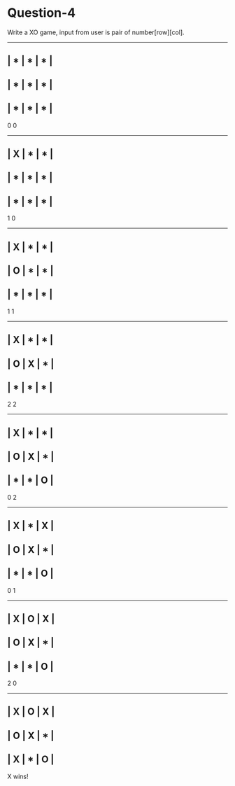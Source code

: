 # Question-4
Write a XO game, input from user is pair of number[row][col].


  -------------------
  |  *  |  *  |  *  |
  -------------------
  |  *  |  *  |  *  |
  -------------------
  |  *  |  *  |  *  |
  -------------------
0 0

  -------------------  
  |  X  |  *  |  *  |  
  -------------------  
  |  *  |  *  |  *  |  
  -------------------  
  |  *  |  *  |  *  |  
  -------------------  
1 0

  -------------------  
  |  X  |  *  |  *  |  
  -------------------  
  |  O  |  *  |  *  |  
  -------------------  
  |  *  |  *  |  *  |  
  -------------------  
1 1

  -------------------  
  |  X  |  *  |  *  |  
  -------------------  
  |  O  |  X  |  *  |  
  -------------------  
  |  *  |  *  |  *  |  
  -------------------  
2 2

  -------------------
  |  X  |  *  |  *  |
  -------------------
  |  O  |  X  |  *  |
  -------------------
  |  *  |  *  |  O  |
  -------------------
0 2

  -------------------
  |  X  |  *  |  X  |
  -------------------
  |  O  |  X  |  *  |
  -------------------
  |  *  |  *  |  O  |
  -------------------
0 1

  -------------------
  |  X  |  O  |  X  |
  -------------------
  |  O  |  X  |  *  |
  -------------------
  |  *  |  *  |  O  |
  -------------------
2 0

  -------------------
  |  X  |  O  |  X  |
  -------------------
  |  O  |  X  |  *  |
  -------------------
  |  X  |  *  |  O  |
  -------------------
X wins!